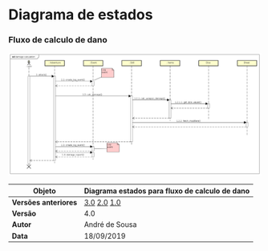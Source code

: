 # Diagrama de estados

### Fluxo de calculo de dano

![uc_fichas_v3](../img/diag-estados/sd_damage_calculus_v4.png)

| **Objeto** | **Diagrama estados para fluxo de calculo de dano** |
|--|--|
| **Versões anteriores** | [3.0](../img/diag-estados/sd_damage_calculus_v3.png) [2.0](../img/diag-estados/sd_damage_calculus_v2.png) [1.0](../img/diag-estados/sd_damage_calculus_v1.png) |
|**Versão**| 4.0 |
| **Autor** | André de Sousa |
| **Data** | 18/09/2019 |
